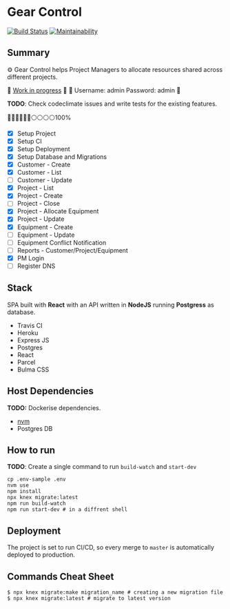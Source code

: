 # Gear Control	
[![Build Status](https://travis-ci.org/Rofrtd/Gear-Control.svg?branch=master)](https://travis-ci.org/Rofrtd/Gear-Control)
[![Maintainability](https://api.codeclimate.com/v1/badges/91a5a64f9ae5512d06b2/maintainability)](https://codeclimate.com/github/Rofrtd/Gear-Control/maintainability)

## Summary
:gear: Gear Control helps Project Managers to allocate resources shared across different projects. 

:construction: [Work in progress](https://gear-control.herokuapp.com) :construction: 
:construction:
Username: admin
Password: admin
:construction:

**TODO**: Check codeclimate issues and write tests for the existing features.

🔵🔵🔵🔵🔵🔵⚪️⚪️⚪️⚪️100%

- [x] Setup Project
- [x] Setup CI
- [x] Setup Deployment
- [x] Setup Database and Migrations
- [x] Customer - Create
- [x] Customer - List
- [ ] Customer - Update
- [x] Project - List
- [x] Project - Create
- [ ] Project - Close
- [x] Project - Allocate Equipment
- [x] Project - Update
- [x] Equipment - Create
- [ ] Equipment - Update
- [ ] Equipment Conflict Notification
- [ ] Reports - Customer/Project/Equipment
- [x] PM Login
- [ ] Register DNS

## Stack

SPA built with **React** with an API written in **NodeJS** running **Postgress** as database.

* Travis CI
* Heroku
* Express JS
* Postgres
* React
* Parcel
* Bulma CSS


## Host Dependencies
**TODO:** Dockerise dependencies.

* [nvm](https://github.com/nvm-sh/nvm)
* Postgres DB

## How to run
**TODO**: Create a single command to run `build-watch` and `start-dev`

```shell
cp .env-sample .env
nvm use
npm install
npx knex migrate:latest
npm run build-watch
npm run start-dev # in a diffrent shell
```
## Deployment

The project is set to run CI/CD, so every merge to `master` is automatically deployed to production.

## Commands Cheat Sheet

    $ npx knex migrate:make migration_name # creating a new migration file
    $ npx knex migrate:latest # migrate to latest version
